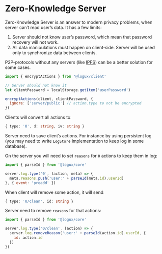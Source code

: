 # Zero-Knowledge Server

Zero-Knowledge Server is an answer to modern privacy problems, when server can’t read user’s data. It has a few limits:

1. Server should not know user’s password, which mean that password recovery will not work.
2. All data manipulations must happen on client-side. Server will be used only to synchronize data between clients.

P2P-protocols without any servers (like [IPFS](https://js.ipfs.io/)) can be a better solution for some cases.

```js
import { encryptActions } from '@logux/client'

// Server should not know it
let clientPassword = localStorage.getItem('userPassword')

encryptActions(client, clientPassword, {
  ignore: ['server/public'] // action.type to not be encrypted
})
```

Clients will convert all actions to:

```ts
{ type: '0', d: string, iv: string }
```

Server need to save client’s actions. For instance by using persistent log (you may need to write `LogStore` implementation to keep log in some database).

On the server you will need to set `reasons` for `0` actions to keep them in log:

```js
import { parseId } from '@logux/core'

server.log.type('0', (action, meta) => {
  meta.reasons.push('user:' + parseId(meta.id).userId)
}, { event: 'preadd' })
```

When client will remove some action, it will send:

```ts
{ type: '0/clean', id: string }
```

Server need to remove `reasons` for that actions:

```js
import { parseId } from '@logux/core'

server.log.type('0/clean', (action) => {
  server.log.removeReason('user:' + parseId(action.id).userId, {
    id: action.id
  })
})
```
